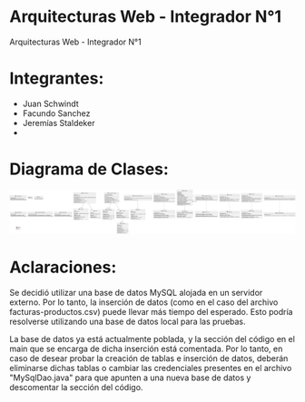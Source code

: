 # Arquitecturas Web - Integrador N°1
Arquitecturas Web - Integrador N°1


# Integrantes:
- Juan Schwindt
- Facundo Sanchez
- Jeremías Staldeker
- 

# Diagrama de Clases:
![Diagrama de Clases](resources/diagrama-clases.svg)


# Aclaraciones:
Se decidió utilizar una base de datos MySQL alojada en un servidor externo. Por lo tanto, la inserción de datos (como en el caso del archivo facturas-productos.csv) puede llevar más tiempo del esperado. Esto podría resolverse utilizando una base de datos local para las pruebas.

La base de datos ya está actualmente poblada, y la sección del código en el main que se encarga de dicha inserción está comentada. Por lo tanto, en caso de desear probar la creación de tablas e inserción de datos, deberán eliminarse dichas tablas o cambiar las credenciales presentes en el archivo "MySqlDao.java" para que apunten a una nueva base de datos y descomentar la sección del código.
